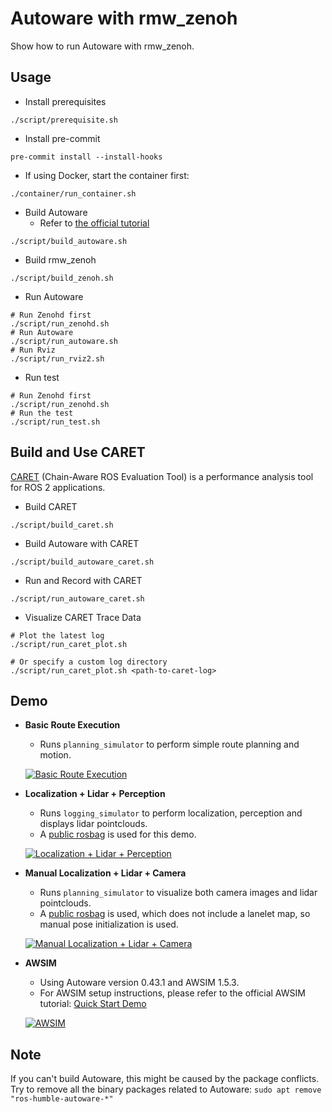 # Autoware with rmw_zenoh

Show how to run Autoware with rmw_zenoh.

## Usage

* Install prerequisites

```shell
./script/prerequisite.sh
```

* Install pre-commit

```shell
pre-commit install --install-hooks
```

* If using Docker, start the container first:

```shell
./container/run_container.sh
```

* Build Autoware
  * Refer to [the official tutorial](https://autowarefoundation.github.io/autoware-documentation/main/installation/autoware/source-installation/)

```shell
./script/build_autoware.sh
```

* Build rmw_zenoh

```shell
./script/build_zenoh.sh
```

* Run Autoware

```shell
# Run Zenohd first
./script/run_zenohd.sh
# Run Autoware
./script/run_autoware.sh
# Run Rviz
./script/run_rviz2.sh
```

* Run test

```shell
# Run Zenohd first
./script/run_zenohd.sh
# Run the test
./script/run_test.sh
```

## Build and Use CARET

[CARET](https://github.com/tier4/caret) (Chain-Aware ROS Evaluation Tool) is a performance analysis tool for ROS 2 applications.

* Build CARET

```shell
./script/build_caret.sh
```

* Build Autoware with CARET

```shell
./script/build_autoware_caret.sh
```

* Run and Record with CARET

```shell
./script/run_autoware_caret.sh
```

* Visualize CARET Trace Data

```shell
# Plot the latest log
./script/run_caret_plot.sh

# Or specify a custom log directory
./script/run_caret_plot.sh <path-to-caret-log>
```

## Demo

* **Basic Route Execution**
  * Runs `planning_simulator` to perform simple route planning and motion.

  [![Basic Route Execution](http://img.youtube.com/vi/1MbIKINI6XI/0.jpg)](https://youtu.be/1MbIKINI6XI "Basic Route Execution")

* **Localization + Lidar + Perception**
  * Runs `logging_simulator` to perform localization, perception and displays lidar pointclouds.
  * A [public rosbag](https://autowarefoundation.github.io/autoware-documentation/main/tutorials/ad-hoc-simulation/rosbag-replay-simulation/) is used for this demo.

  [![Localization + Lidar + Perception](http://img.youtube.com/vi/as9BZzZuQEg/0.jpg)](https://youtu.be/as9BZzZuQEg "Localization + Lidar + Perception")

* **Manual Localization + Lidar + Camera**
  * Runs `planning_simulator` to visualize both camera images and lidar pointclouds.
  * A [public rosbag](https://autowarefoundation.github.io/autoware-documentation/main/datasets/) is used, which does not include a lanelet map, so manual pose initialization is used.

  [![Manual Localization + Lidar + Camera](http://img.youtube.com/vi/SYLeAmDG_hM/0.jpg)](https://youtu.be/SYLeAmDG_hM "Manual Localization + Lidar + Camera")

* **AWSIM**
  * Using Autoware version 0.43.1 and AWSIM 1.5.3.
  * For AWSIM setup instructions, please refer to the official AWSIM tutorial: [Quick Start Demo](https://autowarefoundation.github.io/AWSIM-Labs/main/GettingStarted/QuickStartDemo/)

  [![AWSIM](http://img.youtube.com/vi/cZUzNDo5dig/0.jpg)](https://youtu.be/cZUzNDo5dig "Autoware + AWSIM")

## Note

If you can't build Autoware, this might be caused by the package conflicts.
Try to remove all the binary packages related to Autoware: `sudo apt remove "ros-humble-autoware-*"`
